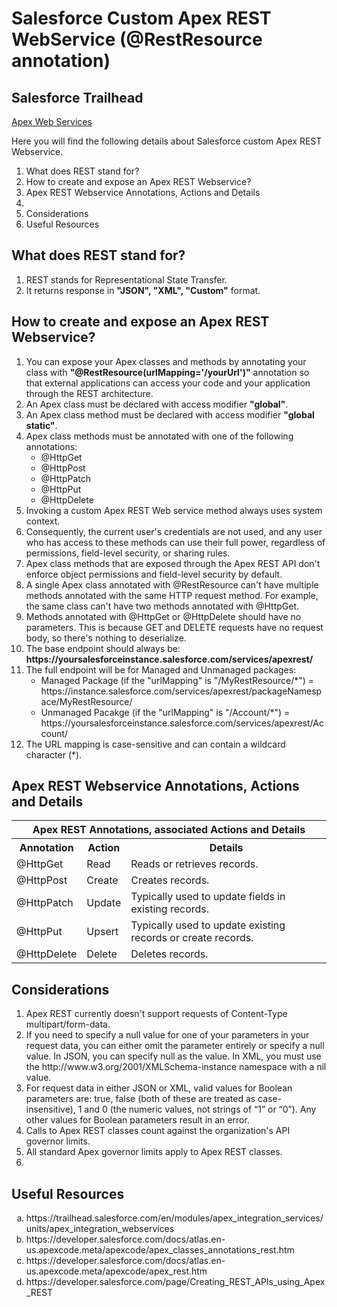 # Salesforce Custom Apex REST WebService (@RestResource annotation)

## Salesforce Trailhead
<a href="https://trailhead.salesforce.com/en/modules/apex_integration_services/units/apex_integration_webservices" target="_blank" alt="Apex Web Services">Apex Web Services</a><br/>

Here you will find the following details about Salesforce custom Apex REST Webservice.

<ol type="1">
<li>What does REST stand for?</li>
<li>How to create and expose an Apex REST Webservice?</li>
<li>Apex REST Webservice Annotations, Actions and Details</li>
<li></li>
<li>Considerations</li>
<li>Useful Resources</li>
</ol>

## What does REST stand for?

<ol type="1">
<li>REST stands for Representational State Transfer.</li>
<li>It returns response in <b>"JSON", "XML", "Custom"</b> format.</li>
</ol>

## How to create and expose an Apex REST Webservice?
<ol type="1">
<li>You can expose your Apex classes and methods by annotating your class with <b>"@RestResource(urlMapping='/yourUrl')"</b> annotation so that external applications can access your code and your application through the REST architecture.</li>
<li>An Apex class must be declared with access modifier <b>"global"</b>.</li>
<li>An Apex class method must be declared with access modifier <b>"global static"</b>.</li>
<li>Apex class methods must be annotated with one of the following annotations:
<ul>
<li>@HttpGet</li>
<li>@HttpPost</li>
<li>@HttpPatch</li>
<li>@HttpPut</li>
<li>@HttpDelete</li>
</ul>
</li>
<li>Invoking a custom Apex REST Web service method always uses system context.</li>
<li>Consequently, the current user's credentials are not used, and any user who has access to these methods can use their full power, regardless of permissions, field-level security, or sharing rules.</li>
<li>Apex class methods that are exposed through the Apex REST API don't enforce object permissions and field-level security by default.</li>
<li>A single Apex class annotated with @RestResource can't have multiple methods annotated with the same HTTP request method. For example, the same class can't have two methods annotated with @HttpGet.</li>
<li>Methods annotated with @HttpGet or @HttpDelete should have no parameters. This is because GET and DELETE requests have no request body, so there's nothing to deserialize.</li>
<li>The base endpoint should always be: <b>https://yoursalesforceinstance.salesforce.com/services/apexrest/</b></li>
<li>The full endpoint will be for Managed and Unmanaged packages:

<ul>
<li>Managed Package (if the "urlMapping" is "/MyRestResource/*") = https://instance.salesforce.com/services/apexrest/packageNamespace/MyRestResource/</li>
<li>Unmanaged Pacakge (if the "urlMapping" is "/Account/*") = https://yoursalesforceinstance.salesforce.com/services/apexrest/Account/</li>
</ul>

</li>
<li>The URL mapping is case-sensitive and can contain a wildcard character (*).</li>
</ol>

## Apex REST Webservice Annotations, Actions and Details
<table>
	<tr>
		<th colspan="3">Apex REST Annotations, associated Actions and Details</th>
	</tr>
	<tr>
		<th>Annotation</th>
		<th>Action</th>
		<th>Details</th>
	</tr>
	<tr>
		<td>@HttpGet</td>
		<td>Read</td>
		<td>Reads or retrieves records.</td>
	</tr>
	<tr>
		<td>@HttpPost</td>
		<td>Create</td>
		<td>Creates records.</td>
	</tr>
	<tr>
		<td>@HttpPatch</td>
		<td>Update</td>
		<td>Typically used to update fields in existing records.</td>
	</tr>
	<tr>
		<td>@HttpPut</td>
		<td>Upsert</td>
		<td>Typically used to update existing records or create records.</td>
	</tr>
	<tr>
		<td>@HttpDelete</td>
		<td>Delete</td>
		<td>Deletes records.</td>
	</tr>
</table>



## Considerations
<ol type="1">
<li>Apex REST currently doesn't support requests of Content-Type multipart/form-data.</li>
<li>If you need to specify a null value for one of your parameters in your request data, you can either omit the parameter entirely or specify a null value. In JSON, you can specify null as the value. In XML, you must use the http://www.w3.org/2001/XMLSchema-instance namespace with a nil value.</li>
<li>For request data in either JSON or XML, valid values for Boolean parameters are: true, false (both of these are treated as case-insensitive), 1 and 0 (the numeric values, not strings of “1” or “0”). Any other values for Boolean parameters result in an error.</li>
<li>Calls to Apex REST classes count against the organization's API governor limits.</li>
<li>All standard Apex governor limits apply to Apex REST classes.</li>
<li></li>
</ol>

## Useful Resources
<ol type="a">
<li>https://trailhead.salesforce.com/en/modules/apex_integration_services/units/apex_integration_webservices</li>
<li>https://developer.salesforce.com/docs/atlas.en-us.apexcode.meta/apexcode/apex_classes_annotations_rest.htm</li>
<li>https://developer.salesforce.com/docs/atlas.en-us.apexcode.meta/apexcode/apex_rest.htm</li>
<li>https://developer.salesforce.com/page/Creating_REST_APIs_using_Apex_REST</li>
</ol>
